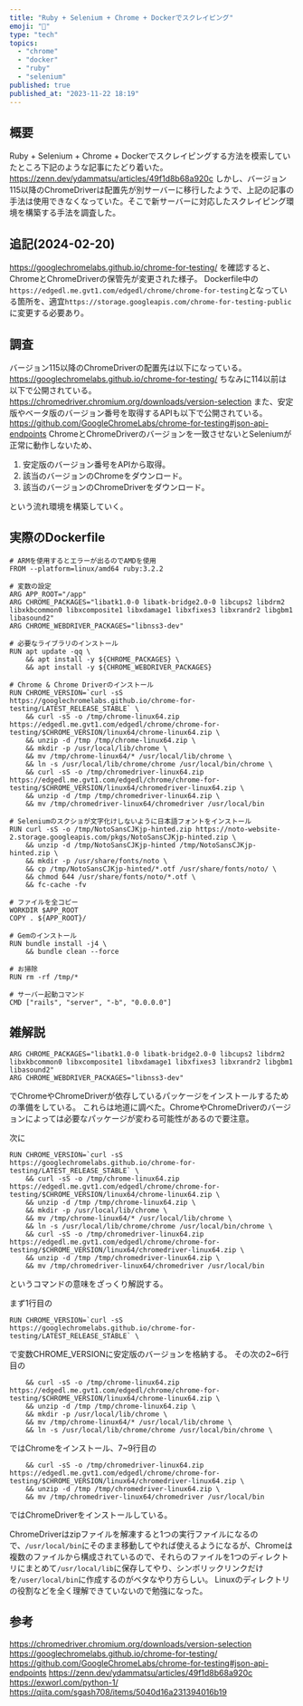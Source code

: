 ```yaml
---
title: "Ruby + Selenium + Chrome + Dockerでスクレイピング"
emoji: "🌈"
type: "tech"
topics:
  - "chrome"
  - "docker"
  - "ruby"
  - "selenium"
published: true
published_at: "2023-11-22 18:19"
---
```


## 概要
Ruby + Selenium + Chrome + Dockerでスクレイピングする方法を模索していたところ下記のような記事にたどり着いた。
https://zenn.dev/ydammatsu/articles/49f1d8b68a920c
しかし、バージョン115以降のChromeDriverは配置先が別サーバーに移行したようで、上記の記事の手法は使用できなくなっていた。そこで新サーバーに対応したスクレイピング環境を構築する手法を調査した。

## 追記(2024-02-20)
https://googlechromelabs.github.io/chrome-for-testing/ を確認すると、ChromeとChromeDriverの保管先が変更された様子。
Dockerfile中の`https://edgedl.me.gvt1.com/edgedl/chrome/chrome-for-testing`となっている箇所を、適宜`https://storage.googleapis.com/chrome-for-testing-public`に変更する必要あり。

## 調査
バージョン115以降のChromeDriverの配置先は以下になっている。
https://googlechromelabs.github.io/chrome-for-testing/
ちなみに114以前は以下で公開されている。
https://chromedriver.chromium.org/downloads/version-selection
また、安定版やベータ版のバージョン番号を取得するAPIも以下で公開されている。
https://github.com/GoogleChromeLabs/chrome-for-testing#json-api-endpoints
ChromeとChromeDriverのバージョンを一致させないとSeleniumが正常に動作しないため、
1. 安定版のバージョン番号をAPIから取得。
2. 該当のバージョンのChromeをダウンロード。
3. 該当のバージョンのChromeDriverをダウンロード。

という流れ環境を構築していく。

## 実際のDockerfile
```docker:Dockerfile
# ARMを使用するとエラーが出るのでAMDを使用
FROM --platform=linux/amd64 ruby:3.2.2

# 変数の設定
ARG APP_ROOT="/app"
ARG CHROME_PACKAGES="libatk1.0-0 libatk-bridge2.0-0 libcups2 libdrm2 libxkbcommon0 libxcomposite1 libxdamage1 libxfixes3 libxrandr2 libgbm1 libasound2"
ARG CHROME_WEBDRIVER_PACKAGES="libnss3-dev"

# 必要なライブラリのインストール
RUN apt update -qq \
    && apt install -y ${CHROME_PACKAGES} \
    && apt install -y ${CHROME_WEBDRIVER_PACKAGES}

# Chrome & Chrome Driverのインストール
RUN CHROME_VERSION=`curl -sS https://googlechromelabs.github.io/chrome-for-testing/LATEST_RELEASE_STABLE` \
    && curl -sS -o /tmp/chrome-linux64.zip https://edgedl.me.gvt1.com/edgedl/chrome/chrome-for-testing/$CHROME_VERSION/linux64/chrome-linux64.zip \
    && unzip -d /tmp /tmp/chrome-linux64.zip \
    && mkdir -p /usr/local/lib/chrome \
    && mv /tmp/chrome-linux64/* /usr/local/lib/chrome \
    && ln -s /usr/local/lib/chrome/chrome /usr/local/bin/chrome \
    && curl -sS -o /tmp/chromedriver-linux64.zip https://edgedl.me.gvt1.com/edgedl/chrome/chrome-for-testing/$CHROME_VERSION/linux64/chromedriver-linux64.zip \
    && unzip -d /tmp /tmp/chromedriver-linux64.zip \
    && mv /tmp/chromedriver-linux64/chromedriver /usr/local/bin

# Seleniumのスクショが文字化けしないように日本語フォントをインストール
RUN curl -sS -o /tmp/NotoSansCJKjp-hinted.zip https://noto-website-2.storage.googleapis.com/pkgs/NotoSansCJKjp-hinted.zip \
    && unzip -d /tmp/NotoSansCJKjp-hinted /tmp/NotoSansCJKjp-hinted.zip \
    && mkdir -p /usr/share/fonts/noto \
    && cp /tmp/NotoSansCJKjp-hinted/*.otf /usr/share/fonts/noto/ \
    && chmod 644 /usr/share/fonts/noto/*.otf \
    && fc-cache -fv

# ファイルを全コピー
WORKDIR $APP_ROOT
COPY . ${APP_ROOT}/

# Gemのインストール
RUN bundle install -j4 \
    && bundle clean --force

# お掃除
RUN rm -rf /tmp/*

# サーバー起動コマンド
CMD ["rails", "server", "-b", "0.0.0.0"]
```

## 雑解説
```docker:Dockerfile
ARG CHROME_PACKAGES="libatk1.0-0 libatk-bridge2.0-0 libcups2 libdrm2 libxkbcommon0 libxcomposite1 libxdamage1 libxfixes3 libxrandr2 libgbm1 libasound2"
ARG CHROME_WEBDRIVER_PACKAGES="libnss3-dev"
```
でChromeやChromeDriverが依存しているパッケージをインストールするための準備をしている。
これらは地道に調べた。ChromeやChromeDriverのバージョンによっては必要なパッケージが変わる可能性があるので要注意。

次に
```docker:Dockerfile
RUN CHROME_VERSION=`curl -sS https://googlechromelabs.github.io/chrome-for-testing/LATEST_RELEASE_STABLE` \
    && curl -sS -o /tmp/chrome-linux64.zip https://edgedl.me.gvt1.com/edgedl/chrome/chrome-for-testing/$CHROME_VERSION/linux64/chrome-linux64.zip \
    && unzip -d /tmp /tmp/chrome-linux64.zip \
    && mkdir -p /usr/local/lib/chrome \
    && mv /tmp/chrome-linux64/* /usr/local/lib/chrome \
    && ln -s /usr/local/lib/chrome/chrome /usr/local/bin/chrome \
    && curl -sS -o /tmp/chromedriver-linux64.zip https://edgedl.me.gvt1.com/edgedl/chrome/chrome-for-testing/$CHROME_VERSION/linux64/chromedriver-linux64.zip \
    && unzip -d /tmp /tmp/chromedriver-linux64.zip \
    && mv /tmp/chromedriver-linux64/chromedriver /usr/local/bin
```
というコマンドの意味をざっくり解説する。

まず1行目の
```docker:Dockerfile
RUN CHROME_VERSION=`curl -sS https://googlechromelabs.github.io/chrome-for-testing/LATEST_RELEASE_STABLE` \
```
で変数CHROME_VERSIONに安定版のバージョンを格納する。
その次の2~6行目の
```docker:Dockerfile
    && curl -sS -o /tmp/chrome-linux64.zip https://edgedl.me.gvt1.com/edgedl/chrome/chrome-for-testing/$CHROME_VERSION/linux64/chrome-linux64.zip \
    && unzip -d /tmp /tmp/chrome-linux64.zip \
    && mkdir -p /usr/local/lib/chrome \
    && mv /tmp/chrome-linux64/* /usr/local/lib/chrome \
    && ln -s /usr/local/lib/chrome/chrome /usr/local/bin/chrome \
```
ではChromeをインストール、7~9行目の
```docker:Dokcerfile
    && curl -sS -o /tmp/chromedriver-linux64.zip https://edgedl.me.gvt1.com/edgedl/chrome/chrome-for-testing/$CHROME_VERSION/linux64/chromedriver-linux64.zip \
    && unzip -d /tmp /tmp/chromedriver-linux64.zip \
    && mv /tmp/chromedriver-linux64/chromedriver /usr/local/bin
```
ではChromeDriverをインストールしている。

ChromeDriverはzipファイルを解凍すると1つの実行ファイルになるので、`/usr/local/bin`にそのまま移動してやれば使えるようになるが、Chromeは複数のファイルから構成されているので、それらのファイルを1つのディレクトリにまとめて`/usr/local/lib`に保存してやり、シンボリックリンクだけを`/user/local/bin`に作成するのがベタなやり方らしい。
Linuxのディレクトリの役割などを全く理解できていないので勉強になった。

## 参考
https://chromedriver.chromium.org/downloads/version-selection
https://googlechromelabs.github.io/chrome-for-testing/
https://github.com/GoogleChromeLabs/chrome-for-testing#json-api-endpoints
https://zenn.dev/ydammatsu/articles/49f1d8b68a920c
https://exworl.com/python-1/
https://qiita.com/sgash708/items/5040d16a231394016b19